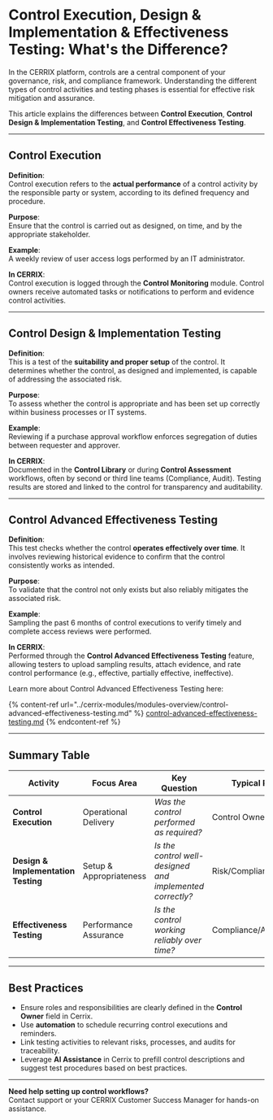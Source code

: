 # Control Execution, Design & Implementation & Effectiveness Testing: What's the Difference?

In the CERRIX platform, controls are a central component of your governance, risk, and compliance framework. Understanding the different types of control activities and testing phases is essential for effective risk mitigation and assurance.

This article explains the differences between **Control Execution**, **Control Design & Implementation Testing**, and **Control Effectiveness Testing**.

***

## Control Execution

**Definition**:\
Control execution refers to the **actual performance** of a control activity by the responsible party or system, according to its defined frequency and procedure.

**Purpose**:\
Ensure that the control is carried out as designed, on time, and by the appropriate stakeholder.

**Example**:\
A weekly review of user access logs performed by an IT administrator.

**In CERRIX**:\
Control execution is logged through the **Control Monitoring** module. Control owners receive automated tasks or notifications to perform and evidence control activities.

***

## Control Design & Implementation Testing

**Definition**:\
This is a test of the **suitability and proper setup** of the control. It determines whether the control, as designed and implemented, is capable of addressing the associated risk.

**Purpose**:\
To assess whether the control is appropriate and has been set up correctly within business processes or IT systems.

**Example**:\
Reviewing if a purchase approval workflow enforces segregation of duties between requester and approver.

**In CERRIX**:\
Documented in the **Control Library** or during **Control Assessment** workflows, often by second or third line teams (Compliance, Audit). Testing results are stored and linked to the control for transparency and auditability.

***

## Control Advanced Effectiveness Testing

**Definition**:\
This test checks whether the control **operates effectively over time**. It involves reviewing historical evidence to confirm that the control consistently works as intended.

**Purpose**:\
To validate that the control not only exists but also reliably mitigates the associated risk.

**Example**:\
Sampling the past 6 months of control executions to verify timely and complete access reviews were performed.

**In CERRIX**:\
Performed through the **Control Advanced Effectiveness Testing** feature, allowing testers to upload sampling results, attach evidence, and rate control performance (e.g., effective, partially effective, ineffective).

Learn more about Control Advanced Effectiveness Testing here:

{% content-ref url="../cerrix-modules/modules-overview/control-advanced-effectiveness-testing.md" %}
[control-advanced-effectiveness-testing.md](../cerrix-modules/modules-overview/control-advanced-effectiveness-testing.md)
{% endcontent-ref %}

***

## Summary Table

| Activity                            | Focus Area              | Key Question                                              | Typical Role          |
| ----------------------------------- | ----------------------- | --------------------------------------------------------- | --------------------- |
| **Control Execution**               | Operational Delivery    | _Was the control performed as required?_                  | Control Owner         |
| **Design & Implementation Testing** | Setup & Appropriateness | _Is the control well-designed and implemented correctly?_ | Risk/Compliance/Audit |
| **Effectiveness Testing**           | Performance Assurance   | _Is the control working reliably over time?_              | Compliance/Audit      |

***

## Best Practices

* Ensure roles and responsibilities are clearly defined in the **Control Owner** field in Cerrix.
* Use **automation** to schedule recurring control executions and reminders.
* Link testing activities to relevant risks, processes, and audits for traceability.
* Leverage **AI Assistance** in Cerrix to prefill control descriptions and suggest test procedures based on best practices.

***

**Need help setting up control workflows?**\
Contact support or your CERRIX Customer Success Manager for hands-on assistance.

